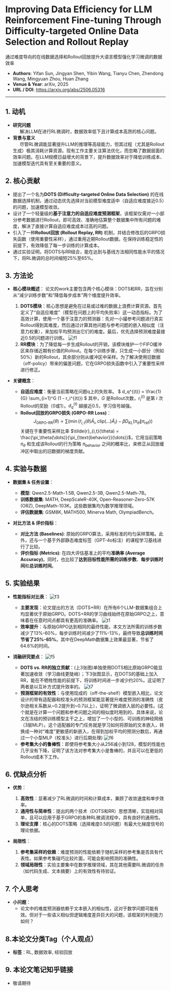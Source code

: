 # Improving Data Efficiency for LLM Reinforcement Fine-tuning Through Difficulty-targeted Online Data Selection and Rollout Replay
通过难度导向的在线数据选择和Rollout回放提升大语言模型强化学习微调的数据效率

- **Authors**: Yifan Sun, Jingyan Shen, Yibin Wang, Tianyu Chen, Zhendong Wang, Mingyuan Zhou, Huan Zhang
- **Venue & Year**: arXiv, 2025 
- **URL / DOI**: https://arxiv.org/abs/2506.05316

---

## 1. 动机

- **研究问题**<br> `   `解决LLM在进行RL微调时，数据效率低下且计算成本高昂的核心问题。
- **背景与意义**<br> `   `尽管RL微调能显著提升LLM的推理等高级能力，但其过程（尤其是Rollout生成）极其消耗计算资源。现有工作主要关注算法优化，而忽略了数据层面的效率问题。在LLM规模日益增大的背景下，提升数据效率对于降低训练成本、加速模型迭代具有至关重要的意义。

## 2. 核心贡献

- 提出了一个名为**DOTS (Difficulty-targeted Online Data Selection)** 的在线数据选择机制，通过动态优先选择对当前模型难度适中（自适应难度接近0.5）的问题，加速模型收敛。
- 设计了一个轻量级的**基于注意力的自适应难度预测框架**，该框架仅需对一小部分参考数据进行Rollout，即可高效、准确地估算整个数据集中所有问题的难度，解决了直接计算自适应难度成本过高的问题。
- 引入了一种**Rollout回放 (Rollout Replay, RR)** 机制，并结合修改后的GRPO损失函数（使用重要性采样），通过重用近期Rollout数据，在保持训练稳定性的前提下，有效降低了每一步训练的计算成本。
- 通过实验证明，将DOTS与RR结合，能在达到与基线方法相同性能水平的情况下，将RL微调的总时间缩短25%至65%。

## 3. 方法论

- **核心模块概述**：
  论文的work主要包含两个核心模块：DOTS和RR，旨在分别从“减少训练步数”和“降低每步成本”两个维度提升效率。
  1.  **DOTS模块**：核心思想是避免在过易或过难的数据上浪费计算资源。首先定义了“自适应难度”（模型在问题上的平均失败率）这一动态指标。为了高效计算，使用一个基于注意力的预测器：先对一小撮参考问题进行真实Rollout得到其难度，然后通过计算其他问题与参考问题的嵌入相似度（注意力权重），来加权平均预测出它们的难度。最后，优先选择预测难度最接近0.5的问题进行训练。
   ![f1](image18/f1.png)
  2.  **RR模块**：为了降低每一步生成Rollout的开销，该模块维护一个FIFO缓冲区来存储近期有价值的Rollout。在每个训练步骤，只生成一小部分（例如50%）新的Rollout，其余部分则从缓冲区中采样。为了解决使用旧数据（off-policy）带来的偏差问题，它在GRPO损失函数中引入了重要性采样进行修正。

- **关键概念**：
  - **自适应难度**：衡量当前策略在问题q上的失败率。
    $
    d_q^{(t)} = \frac{1}{G} \sum_{i=1}^G (1 - r_i^{(t)})
    $
    其中，$G$ 是Rollout次数，$r_i^{(t)}$ 是第 $i$ 次Rollout的奖励（0或1）。$d_q^{(t)}$ 越接近0.5，学习信号越强。
  - **Rollout回放的GRPO损失 (GRPO-RR Loss)**：
    $$
    J_{\text{GRPO-RR}}(\theta) \propto \sum \left( \min (\tilde{r}_{i,t}(\theta) \hat{A}_i, \text{clip}(\dots)\hat{A}_i) - \beta D_{\text{KL}}(\pi_\theta \| \pi_{\text{ref}}) \right)
    $$
    关键在于重要性采样比率 $\tilde{r}_{i,t}(\theta) = \frac{\pi_\theta(\dots)}{\pi_{\text{behavior}}(\dots)}$，它用当前策略 $\pi_\theta$ 和生成该Rollout的行为策略 $\pi_{\text{behavior}}$ 之间的概率比，来修正从回放缓冲区中取出的旧数据的梯度贡献。


## 4. 实验与数据

- **数据集 & 任务设置**：
  - **模型**: Qwen2.5-Math-1.5B, Qwen2.5-3B, Qwen2.5-Math-7B。
  - **训练数据集**: MATH, DeepScaleR-40K, Open-Reasoner-Zero-57K (ORZ), DeepMath-103K。这些数据集均为数学推理领域。
  - **评估数据集**: GSM8K, MATH500, Minerva Math, OlympiadBench。

- **对比方法 & 评价指标**：
  - **对比方法 (Baselines)**: 原始的GRPO算法，采用标准的均匀采样策略。此外，还与一个基于外部静态难度标签（GPT-4o标注）的课程学习基线进行了比较。
  - **评价指标 (Metrics)**: 在四大评估基准上的平均**准确率 (Average Accuracy)**。同时，也比较了**达到目标性能所需的训练步数**、**每步训练时间**和**总训练时间**。

## 5. 实验结果

- **性能指标对比表**：
  ![f3](image18/f3.png)
  - **主要发现**：论文提出的方法（DOTS+RR）在所有6个LLM-数据集组合上均显著优于原始GRPO。DOTS+RR的学习曲线始终在原始GRPO之上，意味着在任意时间点都具有更高的准确率。
  ![t1](image18/t1.png)
  - **效率提升**：与原始GRPO达到相同的最终性能，本文方法所需的训练步数减少了13%-60%，每步训练时间减少了11%-13%，最终导致**总训练时间节省了25%-65%**。其中在DeepMath数据集上效果最显著，节省了64.6%的时间。

- **消融研究要点**：
  ![f5](image18/f5.png)
  - **DOTS vs. RR的独立贡献**：(上3张图)单独使用DOTS相比原始GRPO能显著加速收敛（学习曲线更陡峭）；下3张图显示，在DOTS的基础上加入RR，能在不牺牲性能的前提下，将训练时间进一步减少约20%。这证明了两者是以互补方式提升效率的。
  ![t7](image18/t7.png)
  - **预测框架的有效性**：与使用现成的（off-the-shelf）模型嵌入相比，论文设计的带有适配器和校准头的预测框架能显著提升难度预测的准确性（皮尔逊相关系数从~0.2提升到~0.7以上），证明了微调嵌入层的必要性。(这个就是在计算一个问题和参考问题之间的相似度时用到的，具体来说，论文在冻结的预训练模型主干之上，增加了一个小型的、可训练的神经网络（3层MLP）。这个适配器的专门任务就是学习如何将原始的文本嵌入，转换成一种对“难度”更敏感的新嵌入，在得到加权平均的预测分数后，再通过一个小型MLP（校准头）进行后期处理)
  ![f6](image18/f6.png)
  - **参考集大小的鲁棒性**：即使将参考集大小从256减小到128，模型的性能也几乎没有下降，证明了该方法对参考集大小是鲁棒的，并且可以在更低的Rollout成本下工作。

## 6. 优缺点分析

- **优势**：
  1.  **高效性**：显著减少了RL微调的时间和计算成本，兼顾了收敛速度和单步效率。
  2.  **通用性与简单性**：提出的两个技术（DOTS和RR）思想清晰，实现相对简单，且可以应用于基于GRPO的各种RL微调流程中，具有良好的通用性。
  3.  **理论支撑**：核心的DOTS策略（选择难度0.5的问题）有最大化梯度信号的理论依据。

- **局限性**：
  1.  **参考集采样的依赖**：难度预测的性能依赖于随机采样的参考集是否具有代表性。如果参考集碰巧比较片面，可能会影响预测的准确性。
  2.  **领域局限性**：实验主要集中在数学推理领域，其在其他需要RL微调的任务（如代码生成、文本摘要）上的有效性有待验证。

## 7. 个人思考

- **小问题**：
  - 论文中的难度预测器依赖于文本嵌入的相似性，这对于数学问题可能有效。但对于一些语义相似但逻辑难度差异巨大的问题，该框架的判别能力如何？


## 8.本论文分类Tag（个人观点）

- **标签**：RL, 数据效率,  经验回放

## 9. 本论文笔记知乎链接
* 敬请期待

